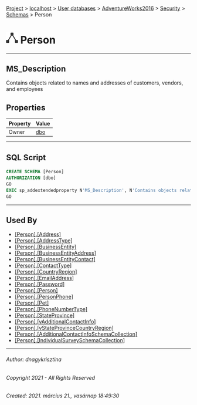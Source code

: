#### 

[Project](../../../../../index.md) > [localhost](../../../../index.md) > [User databases](../../../index.md) > [AdventureWorks2016](../../index.md) > [Security](../index.md) > [Schemas](Schemas.md) > Person

# ![Schemas](../../../../../Images/Schema32.png) Person

---

## <a name="#description"></a>MS_Description

Contains objects related to names and addresses of customers, vendors, and employees

## <a name="#properties"></a>Properties

| Property | Value |
|---|---|
| Owner | [dbo](../Users/dbo.md) |


---

## <a name="#sqlscript"></a>SQL Script

```sql
CREATE SCHEMA [Person]
AUTHORIZATION [dbo]
GO
EXEC sp_addextendedproperty N'MS_Description', N'Contains objects related to names and addresses of customers, vendors, and employees', 'SCHEMA', N'Person', NULL, NULL, NULL, NULL
GO

```


---

## <a name="#usedby"></a>Used By

* [[Person].[Address]](../../Tables/Address.md)
* [[Person].[AddressType]](../../Tables/AddressType.md)
* [[Person].[BusinessEntity]](../../Tables/BusinessEntity.md)
* [[Person].[BusinessEntityAddress]](../../Tables/BusinessEntityAddress.md)
* [[Person].[BusinessEntityContact]](../../Tables/BusinessEntityContact.md)
* [[Person].[ContactType]](../../Tables/ContactType.md)
* [[Person].[CountryRegion]](../../Tables/CountryRegion.md)
* [[Person].[EmailAddress]](../../Tables/EmailAddress.md)
* [[Person].[Password]](../../Tables/Password.md)
* [[Person].[Person]](../../Tables/Person.md)
* [[Person].[PersonPhone]](../../Tables/PersonPhone.md)
* [[Person].[Pet]](../../Tables/Pet.md)
* [[Person].[PhoneNumberType]](../../Tables/PhoneNumberType.md)
* [[Person].[StateProvince]](../../Tables/StateProvince.md)
* [[Person].[vAdditionalContactInfo]](../../Views/vAdditionalContactInfo.md)
* [[Person].[vStateProvinceCountryRegion]](../../Views/vStateProvinceCountryRegion.md)
* [[Person].[AdditionalContactInfoSchemaCollection]](../../Programmability/Types/XML_Schema_Collections/AdditionalContactInfoSchemaCollection.md)
* [[Person].[IndividualSurveySchemaCollection]](../../Programmability/Types/XML_Schema_Collections/IndividualSurveySchemaCollection.md)


---

###### Author:  dnagykrisztina

###### Copyright 2021 - All Rights Reserved

###### Created: 2021. március 21., vasárnap 18:49:30

